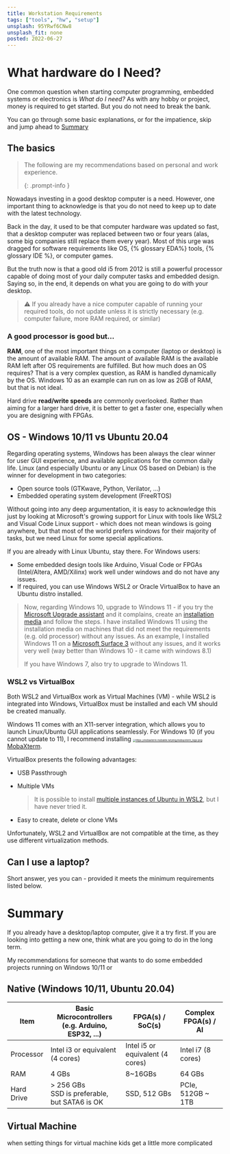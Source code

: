```yaml
---
title: Workstation Requirements
tags: ["tools", "hw", "setup"]
unsplash: 95YRwf6CNw8
unsplash_fit: none
posted: 2022-06-27
---
```


# What hardware do I Need?

One common question when starting computer programming, embedded systems or electronics is *What do I need?* As with any hobby or project, money is required to get started. But you do not need to break the bank.

You can go through some basic explanations, or for the impatience, skip and jump ahead to [Summary](#summary)

## The basics

> The following are my recommendations based on personal and work experience.
>
> {: .prompt-info }

Nowadays investing in a good desktop computer is a need. However, one important thing to acknowledge is that you do not need to keep up to date with the latest technology.

Back in the day, it used to be that computer hardware was updated so fast, that a desktop computer was replaced between two or four years (alas, some big companies still replace them every year). Most of this urge was dragged for software requirements like OS, {% glossary EDA%} tools, {% glossary IDE %}, or computer games.

But the truth now is that a good old i5 from 2012 is still a powerful processor capable of doing most of your daily computer tasks and embedded design. Saying so, in the end, it depends on what you are going to do with your desktop.

> ⚠️ If you already have a nice computer capable of running your required tools, do not update unless it is strictly necessary (e.g. computer failure, more RAM required, or similar)

### A good processor is good but...

**RAM**, one of the most important things on a computer (laptop or desktop) is the amount of available RAM. The amount of available RAM is the available RAM left after OS requirements are fulfilled. But how much does an OS requires? That is a very complex question, as RAM is handled dynamically by the OS. Windows 10 as an example can run on as low as 2GB of RAM, but that is not ideal.

Hard drive **read/write speeds** are commonly overlooked. Rather than aiming for a larger hard drive, it is better to get a faster one, especially when you are designing with FPGAs.

## OS - Windows 10/11 vs Ubuntu 20.04

Regarding operating systems, Windows has been always the clear winner for user GUI experience, and available applications for the common daily life. Linux (and especially Ubuntu or any Linux OS based on Debian) is the winner for development in two categories:

- Open source tools (GTKwave, Python, Verilator, ...)
- Embedded operating system development (FreeRTOS)

Without going into any deep argumentation, it is easy to acknowledge this just by looking at Microsoft's growing support for Linux with tools like WSL2 and Visual Code Linux support - which does not mean windows is going anywhere, but that most of the world prefers windows for their majority of tasks, but we need Linux for some special applications.

If you are already with Linux Ubuntu, stay there. For Windows users:

- Some embedded design tools like Arduino, Visual Code or FPGAs (Intel/Altera, AMD/Xilinx) work well under windows and do not have any issues.
- If required, you can use Windows WSL2 or Oracle VirtualBox to have an Ubuntu distro installed.

> Now, regarding Windows 10, upgrade to Windows 11 - if you try the [Microsoft Upgrade assistant](https://www.microsoft.com/en-ca/windows/windows-11) and it complains, create an [installation media](https://www.microsoft.com/en-ca/software-download/windows11) and follow the steps. I have installed Windows 11 using the installation media on machines that did not meet the requirements (e.g. old processor) without any issues. As an example, I installed Windows 11 on a [Microsoft Surface 3](https://support.microsoft.com/en-us/topic/80e52440-0c3a-60e4-b77c-88a5f373ea4d) without any issues, and it works very well (way better than Windows 10 - it came with windows 8.1)
>
> If you have Windows 7, also try to upgrade to Windows 11.

### WSL2 vs VirtualBox

Both WSL2 and VirtualBox work as Virtual Machines (VM) - while WSL2 is integrated into Windows, VirtualBox must be installed and each VM should be created manually.

Windows 11 comes with an X11-server integration, which allows you to launch Linux/Ubuntu GUI applications seamlessly. For Windows 10 (if you cannot update to 11), I recommend installing [<img src="https://mobaxterm.mobatek.net/img/moba/xterm_logo.png" alt="https://mobaxterm.mobatek.net/img/moba/xterm_logo.png" style="zoom:40%;" />MobaXterm](https://mobaxterm.mobatek.net/).

VirtualBox presents the following advantages:

- USB Passthrough

- Multiple VMs

  > It is possible to install [multiple instances of Ubuntu in WSL2](https://cloudbytes.dev/snippets/how-to-install-multiple-instances-of-ubuntu-in-wsl2), but I have never tried it.

- Easy to create, delete or clone VMs

Unfortunately, WSL2 and VirtualBox are not compatible at the time, as they use different virtualization methods.

## Can I use a laptop?

Short answer, yes you can - provided it meets the minimum requirements listed below.

# Summary

If you already have a desktop/laptop computer, give it a try first. If you are looking into getting a new one, think what are you going to do in the long term.

My recommendations for someone that wants to do some embedded projects running on Windows 10/11 or

## Native (Windows 10/11, Ubuntu 20.04)

| Item       | Basic Microcontrollers<br />(e.g. Arduino, ESP32, ...) | FPGA(s) / SoC(s)                 | Complex FPGA(s) / AI |
| ---------- | ------------------------------------------------------ | -------------------------------- | -------------------- |
| Processor  | Intel i3 or equivalent (4 cores)                       | Intel i5 or equivalent (4 cores) | Intel i7 (8 cores)   |
| RAM        | 4 GBs                                                  | 8~16GBs                          | 64 GBs               |
| Hard Drive | > 256 GBs<br />SSD is preferable, but SATA6 is OK      | SSD, 512 GBs                     | PCIe, 512GB ~ 1TB    |

## Virtual Machine

when setting things for virtual machine kids get a little more complicated
